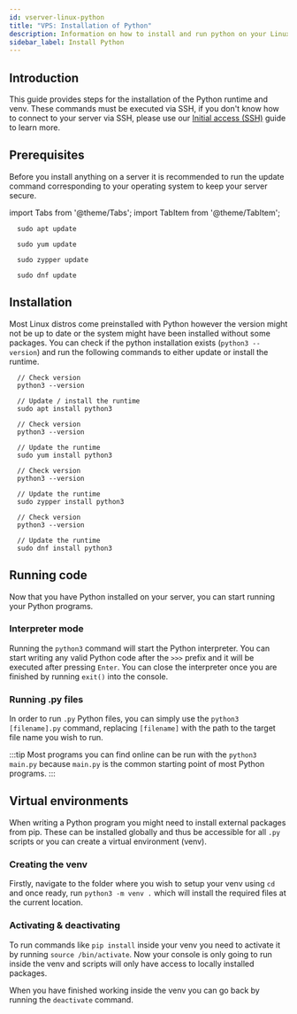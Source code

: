 ```yaml
---
id: vserver-linux-python
title: "VPS: Installation of Python"
description: Information on how to install and run python on your Linux server from ZAP-Hosting - ZAP-Hosting.com documentation
sidebar_label: Install Python
---
```


## Introduction

This guide provides steps for the installation of the Python runtime and venv. These commands must be executed via SSH, if you don't know how to connect to your server via SSH, please use our [Initial access (SSH)](https://zap-hosting.com/guides/docs/vserver-linux-ssh) guide to learn more.

## Prerequisites

Before you install anything on a server it is recommended to run the update command corresponding to your operating system to keep your server secure.

import Tabs from '@theme/Tabs';
import TabItem from '@theme/TabItem';

<Tabs>
<TabItem value="ubuntu-debian" label="Ubuntu & Debian" default>

```
  sudo apt update
```

</TabItem>
<TabItem value="centos" label="CentOS">

```
  sudo yum update
```

</TabItem>
<TabItem value="opensuse" label="OpenSUSE">

```
  sudo zypper update
```

</TabItem>
<TabItem value="fedora" label="Fedora">

```
  sudo dnf update
```

</TabItem>
</Tabs>

## Installation

Most Linux distros come preinstalled with Python however the version might not be up to date or the system might have been installed without some packages. You can check if the python installation exists (`python3 --version`) and run the following commands to either update or install the runtime.

<Tabs>
<TabItem value="ubuntu-debian" label="Ubuntu & Debian" default>

```
  // Check version
  python3 --version

  // Update / install the runtime
  sudo apt install python3
```

</TabItem>
<TabItem value="centos" label="CentOS">

```
  // Check version
  python3 --version

  // Update the runtime
  sudo yum install python3
```

</TabItem>
<TabItem value="opensuse" label="OpenSUSE">

```
  // Check version
  python3 --version

  // Update the runtime
  sudo zypper install python3
```

</TabItem>
<TabItem value="fedora" label="Fedora">

```
  // Check version
  python3 --version

  // Update the runtime
  sudo dnf install python3
```

</TabItem>
</Tabs>

## Running code

Now that you have Python installed on your server, you can start running your Python programs.

### Interpreter mode

Running the `python3` command will start the Python interpreter. You can start writing any valid Python code after the `>>>` prefix and it will be executed after pressing `Enter`. You can close the interpreter once you are finished by running `exit()` into the console.

### Running .py files

In order to run `.py` Python files, you can simply use the `python3 [filename].py` command, replacing `[filename]` with the path to the target file name you wish to run.

:::tip
Most programs you can find online can be run with the `python3 main.py` because `main.py` is the common starting point of most Python programs.
:::

## Virtual environments

When writing a Python program you might need to install external packages from pip. These can be installed globally and thus be accessible for all `.py` scripts or you can create a virtual environment (venv).

### Creating the venv

Firstly, navigate to the folder where you wish to setup your venv using `cd` and once ready, run `python3 -m venv .` which will install the required files at the current location.

### Activating & deactivating

To run commands like `pip install` inside your venv you need to activate it by running `source /bin/activate`. Now your console is only going to run inside the venv and scripts will only have access to locally installed packages.

When you have finished working inside the venv you can go back by running the `deactivate` command.
